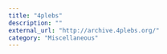 ```yaml
---
title: "4plebs"
description: ""
external_url: "http://archive.4plebs.org/"
category: "Miscellaneous"
---
```


